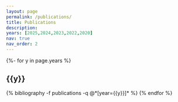 ```yaml
---
layout: page
permalink: /publications/
title: Publications
description: 
years: [2025,2024,2023,2022,2020] 
nav: true
nav_order: 2
---
```

<!-- _pages/publications.md -->

<div class="publications">


{%- for y in page.years %}
  <h2 class="year">{{y}}</h2>
  {% bibliography -f publications -q @*[year={{y}}]* %}
{% endfor %}

</div>

